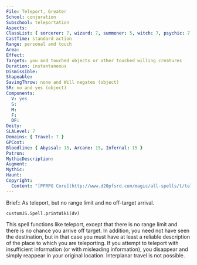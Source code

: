 ```yaml
---
File: Teleport, Greater
School: conjuration
Subschool: teleportation
Aspects: 
ClassList: { sorcerer: 7, wizard: 7, summoner: 5, witch: 7, psychic: 7, unchained summoner: 6 }
CastTime: standard action
Range: personal and touch
Area: 
Effect: 
Targets: you and touched objects or other touched willing creatures
Duration: instantaneous
Dismissible: 
Shapeable: 
SavingThrow: none and Will negates (object)
SR: no and yes (object)
Components:
  V: yes
  S: 
  M: 
  F: 
  DF: 
Deity: 
SLALevel: 7
Domains: { Travel: 7 }
GPCost: 
Bloodline: { Abyssal: 15, Arcane: 15, Infernal: 15 }
Patron: 
MythicDescription: 
Augment: 
Mythic: 
Haunt: 
Copyright:
  Content: "[PFRPG Core](http://www.d20pfsrd.com/magic/all-spells/t/teleport)"
---
```

Brief:: As teleport, but no range limit and no off-target arrival.

```dataviewjs
customJS.Spell.printWiki(dv)
```

This spell functions like teleport, except that there is no range limit and there is no chance you arrive off target. In addition, you need not have seen the destination, but in that case you must have at least a reliable description of the place to which you are teleporting. If you attempt to teleport with insufficient information (or with misleading information), you disappear and simply reappear in your original location. Interplanar travel is not possible.
